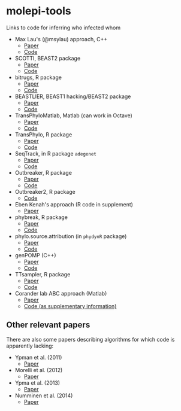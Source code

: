 # molepi-tools
Links to code for inferring who infected whom

- Max Lau's (@msylau) approach, C++
  - [Paper](http://journals.plos.org/ploscompbiol/article?id=10.1371/journal.pcbi.1004633)
  - [Code](https://github.com/msylau/A-Systematic-Bayesian-Integration-of-Epidemiological-and-Genetic-Data)
- SCOTTI, BEAST2 package
  - [Paper](https://arxiv.org/abs/1603.01994)
  - [Code](https://bitbucket.org/nicofmay/scotti) 
- bitrugs, R package
  - [Paper](https://projecteuclid.org/euclid.aoas/1458909921)
  - [Code](https://cran.r-project.org/web/packages/bitrugs/)
- BEASTLIER, BEAST1 hacking/BEAST2 package
  - [Paper](http://journals.plos.org/ploscompbiol/article?id=10.1371/journal.pcbi.1004613)
  - [Code](https://github.com/twoseventwo/beastlier)
- TransPhyloMatlab, Matlab (can work in Octave)
  - [Paper](http://mbe.oxfordjournals.org/content/early/2014/04/24/molbev.msu121)
  - [Code](https://github.com/xavierdidelot/TransPhyloMatlab)
- TransPhylo, R package
  - [Paper](http://biorxiv.org/content/early/2016/07/22/065334)
  - [Code](https://github.com/xavierdidelot/TransPhylo)
- SeqTrack, in R package ```adegenet```
  - [Paper](http://www.ncbi.nlm.nih.gov/pmc/articles/PMC3183872/)
  - [Code](https://cran.r-project.org/web/packages/adegenet/index.html)
- Outbreaker, R package
  - [Paper](http://journals.plos.org/ploscompbiol/article?id=10.1371/journal.pcbi.1003457)
  - [Code](https://cran.r-project.org/web/packages/outbreaker/index.html)
- Outbreaker2, R package
  - [Code](https://github.com/thibautjombart/outbreaker2)
- Eben Kenah's approach (R code in supplement)
  - [Paper](http://journals.plos.org/ploscompbiol/article?id=10.1371%2Fjournal.pcbi.1004869)
- phybreak, R package
  - [Paper](http://biorxiv.org/content/early/2016/08/12/069195)
  - [Code](https://github.com/donkeyshot/phybreak)
- phylo.source.attribution (in ```phydynR``` package)
  - [Paper](http://journals.plos.org/ploscompbiol/article?id=10.1371/journal.pcbi.1003397)
  - [Code](https://github.com/emvolz-phylodynamics/phydynR)
- genPOMP (C++)
  - [Paper](https://doi.org/10.1093/molbev/msx124)
  - [Code](https://github.com/kingaa/genpomp)
- TTsampler, R package
  - [Paper](https://www.biorxiv.org/content/early/2017/07/08/160812)
  - [Code](https://github.com/mdhall272/TTsampler)
- Corander lab ABC approach (Matlab)
  - [Paper](http://onlinelibrary.wiley.com/doi/10.1111/biom.12040/full)
  - [Code (as supplementary information)](http://onlinelibrary.wiley.com/doi/10.1111/biom.12040/full)

## Other relevant papers

There are also some papers describing algorithms for which code is apparently lacking:

- Ypman et al. (2011)
   - [Paper](http://rspb.royalsocietypublishing.org/content/279/1728/444)
- Morelli et al. (2012)
   - [Paper](http://journals.plos.org/ploscompbiol/article?id=10.1371/journal.pcbi.1002768)
- Ypma et al. (2013)
   - [Paper](http://www.genetics.org/content/195/3/1055.short)
- Numminen et al. (2014)
  - [Paper](http://rspb.royalsocietypublishing.org/content/281/1794/20141324.short)

